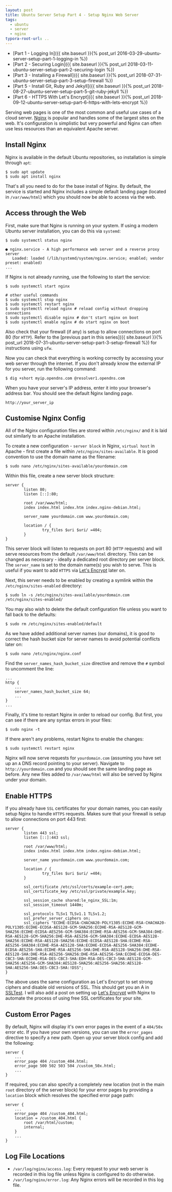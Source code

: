 ```yaml
---
layout: post
title: Ubuntu Server Setup Part 4 - Setup Nginx Web Server
tags:
  - ubuntu
  - server
  - nginx
typora-root-url: ..
---
```


- [Part 1 - Logging In]({{ site.baseurl }}{% post_url 2016-03-29-ubuntu-server-setup-part-1-logging-in %})
- [Part 2 - Securing Login]({{ site.baseurl }}{% post_url 2018-03-11-ubuntu-server-setup-part-2-securing-login %})
- [Part 3 - Installing a Firewall]({{ site.baseurl }}{% post_url 2018-07-31-ubuntu-server-setup-part-3-setup-firewall %})
- [Part 5 - Install Git, Ruby and Jekyll]({{ site.baseurl }}{% post_url 2018-08-27-ubuntu-server-setup-part-5-git-ruby-jekyll %})
- [Part 6 - HTTPS With Let's Encrypt]({{ site.baseurl }}{% post_url 2018-09-12-ubuntu-server-setup-part-6-https-with-lets-encrypt %})

Serving web pages is one of the most common and useful use cases of a cloud server. [Nginx](https://www.nginx.com/) is popular and handles some of the largest sites on the web. It's configuration is simplistic but very powerful and Nginx can often use less resources than an equivalent Apache server.

## Install Nginx

Nginx is available in the default Ubuntu repositories, so installation is simple through `apt`:

```shell
$ sudo apt update
$ sudo apt install nginx
```

That's all you need to do for the base install of Nginx. By default, the service is started and Nginx includes a simple default landing page (located in `/var/www/html`) which you should now be able to access via the web.

## Access through the Web

First, make sure that Nginx is running on your system. If using a modern Ubuntu server installation, you can do this via `systemd`:

```shell
$ sudo systemctl status nginx
```

```
● nginx.service - A high performance web server and a reverse proxy server
   Loaded: loaded (/lib/systemd/system/nginx.service; enabled; vendor preset: enabled)
...
```

If Nginx is not already running, use the following to start the service:

```shell
$ sudo systemctl start nginx

# other useful commands
$ sudo systemctl stop nginx
$ sudo systemctl restart nginx 
$ sudo systemctl reload nginx # reload config without dropping connections
$ sudo systemctl disable nginx # don't start nginx on boot
$ sudo systemctl enable nginx # do start nginx on boot
```

Also check that your firewall (if any) is setup to allow connections on port 80 (for `HTTP`). Refer to the [previous part in this series]({{ site.baseurl }}{% post_url 2018-07-31-ubuntu-server-setup-part-3-setup-firewall %}) for instructions using `ufw`.

Now you can check that everything is working correctly by accessing your web server through the internet. If you don't already know the external IP for you server, run the following command:

```shell
$ dig +short myip.opendns.com @resolver1.opendns.com
```

When you have your server's IP address, enter it into your browser's address bar. You should see the default Nginx landing page.

```
http://your_server_ip
```

## Customise Nginx Config

All of the Nginx configuration files are stored within `/etc/nginx/` and it is laid out similarly to an Apache installation.

To create a new configuration - `server block` in Nginx, `virtual host` in Apache - first create a file within `/etc/nginx/sites-available`. It is good convention to use the domain name as the filename:

```shell
$ sudo nano /etc/nginx/sites-available/yourdomain.com
```

Within this file, create a new server block structure:

```nginx
server {
        listen 80;
        listen [::]:80;

        root /var/www/html;
        index index.html index.htm index.nginx-debian.html;

        server_name yourdomain.com www.yourdomain.com;

        location / {
                try_files $uri $uri/ =404;
        }
}
```

This server block will listen to requests on port 80 (`HTTP` requests) and will serve resources from the default `/var/www/html` directory. This can be changed as necessary - ideally a dedicated root directory per server block. The `server_name` is set to the domain name(s) you wish to serve. This is useful if you want to add `HTTPS` via [Let's Encrypt](https://letsencrypt.org/) later on.

Next, this server needs to be enabled by creating a symlink within the `/etc/nginx/sites-enabled` directory:

```shell
$ sudo ln -s /etc/nginx/sites-available/yourdomain.com /etc/nginx/sites-enabled/
```

You may also wish to delete the default configuration file unless you want to fall back to the defaults:

```shell
$ sudo rm /etc/nginx/sites-enabled/default
```

As we have added additional server names (our domains), it is good to correct the hash bucket size for server names to avoid potential conflicts later on:

```shell
$ sudo nano /etc/nginx/nginx.conf
```

Find the `server_names_hash_bucket_size` directive and remove the `#` symbol to uncomment the line:

```nginx
...
http {
    ...
    server_names_hash_bucket_size 64;
    ...
}
...
```

Finally, it's time to restart Nginx in order to reload our config. But first, you can see if there are any syntax errors in your files:

```shell
$ sudo nginx -t
```

If there aren't any problems, restart Nginx to enable the changes:

```shell
$ sudo systemctl restart nginx
```

Nginx will now serve requests for `yourdomain.com` (assuming you have set up an `A` DNS record pointing to your server). Navigate to `http://yourdomain.com` and you should see the same landing page as before. Any new files added to `/var/www/html` will also be served by Nginx under your domain.

## Enable HTTPS

If you already have `SSL` certificates for your domain names, you can easily setup Nginx to handle `HTTPS` requests. Makes sure that your firewall is setup to allow connections on port 443 first:

```nginx
server {
        listen 443 ssl;
        listen [::]:443 ssl;

        root /var/www/html;
        index index.html index.htm index.nginx-debian.html;

        server_name yourdomain.com www.yourdomain.com;

        location / {
                try_files $uri $uri/ =404;
        }
        
        ssl_certificate /etc/ssl/certs/example-cert.pem;
        ssl_certificate_key /etc/ssl/private/example.key;
       
        ssl_session_cache shared:le_nginx_SSL:1m;
        ssl_session_timeout 1440m;

        ssl_protocols TLSv1 TLSv1.1 TLSv1.2;
        ssl_prefer_server_ciphers on;
        ssl_ciphers "ECDHE-ECDSA-CHACHA20-POLY1305:ECDHE-RSA-CHACHA20-POLY1305:ECDHE-ECDSA-AES128-GCM-SHA256:ECDHE-RSA-AES128-GCM-SHA256:ECDHE-ECDSA-AES256-GCM-SHA384:ECDHE-RSA-AES256-GCM-SHA384:DHE-RSA-AES128-GCM-SHA256:DHE-RSA-AES256-GCM-SHA384:ECDHE-ECDSA-AES128-SHA256:ECDHE-RSA-AES128-SHA256:ECDHE-ECDSA-AES128-SHA:ECDHE-RSA-AES256-SHA384:ECDHE-RSA-AES128-SHA:ECDHE-ECDSA-AES256-SHA384:ECDHE-ECDSA-AES256-SHA:ECDHE-RSA-AES256-SHA:DHE-RSA-AES128-SHA256:DHE-RSA-AES128-SHA:DHE-RSA-AES256-SHA256:DHE-RSA-AES256-SHA:ECDHE-ECDSA-DES-CBC3-SHA:ECDHE-RSA-DES-CBC3-SHA:EDH-RSA-DES-CBC3-SHA:AES128-GCM-SHA256:AES256-GCM-SHA384:AES128-SHA256:AES256-SHA256:AES128-SHA:AES256-SHA:DES-CBC3-SHA:!DSS";
}
```

The above uses the same configuration as Let's Encrypt to set strong ciphers and disable old versions of SSL. This should get you an A in [SSLTest](https://www.ssllabs.com/ssltest/). I will also add a post on setting up [Let's Encrypt](https://letsencrypt.org/) with Nginx to automate the process of using free SSL certificates for your site.

## Custom Error Pages

By default, Nginx will display it's own error pages in the event of a `404/50x` error etc. If you have your own versions, you can use the `error_pages` directive to specify a new path. Open up your server block config and add the following:

```nginx
server {
    ...
    error_page 404 /custom_404.html;
    error_page 500 502 503 504 /custom_50x.html;
    ...
}
```

If required, you can also specify a completely new location (not in the main `root` directory of the server block) for your error pages by providing a `location` block which resolves the specified error page path:

```nginx
server {
    ...
    error_page 404 /custom_404.html;
    location = /custom_404.html {
        root /var/html/custom;
        internal;
    }
    ...
}
```

## Log File Locations

- `/var/log/nginx/access.log`: Every request to your web server is recorded in this log file unless Nginx is configured to do otherwise.
- `/var/log/nginx/error.log`: Any Nginx errors will be recorded in this log file.